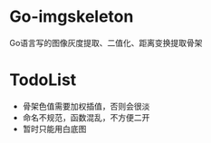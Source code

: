 # Go-imgskeleton
Go语言写的图像灰度提取、二值化、距离变换提取骨架

# TodoList
 - 骨架色值需要加权插值，否则会很淡
 - 命名不规范，函数混乱，不方便二开
 - 暂时只能用白底图
